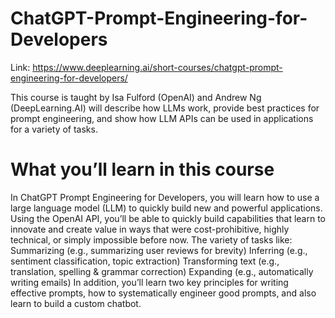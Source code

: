 # ChatGPT-Prompt-Engineering-for-Developers

Link: https://www.deeplearning.ai/short-courses/chatgpt-prompt-engineering-for-developers/

This course is taught by Isa Fulford (OpenAI) and Andrew Ng (DeepLearning.AI) will describe how LLMs work, provide best practices for prompt engineering, and show how LLM APIs can be used in applications for a variety of tasks. 

# What you’ll learn in this course

In ChatGPT Prompt Engineering for Developers, you will learn how to use a large language model (LLM) to quickly build new and powerful applications.  Using the OpenAI API, you’ll be able to quickly build capabilities that learn to innovate and create value in ways that were cost-prohibitive, highly technical, or simply impossible before now.
The variety of tasks like:
Summarizing (e.g., summarizing user reviews for brevity)
Inferring (e.g., sentiment classification, topic extraction)
Transforming text (e.g., translation, spelling & grammar correction)
Expanding (e.g., automatically writing emails)
In addition, you’ll learn two key principles for writing effective prompts, how to systematically engineer good prompts, and also learn to build a custom chatbot. 


